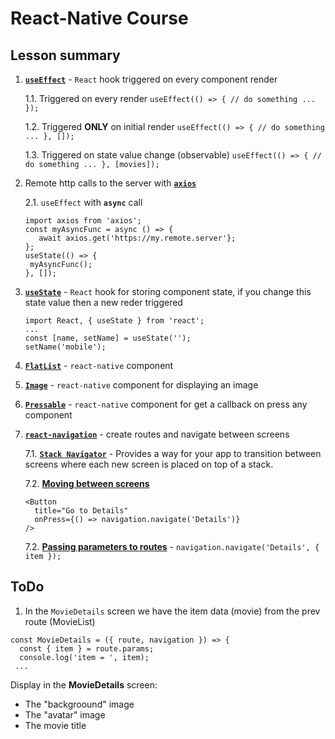 # React-Native Course

## Lesson summary
1. [**`useEffect`**](https://reactjs.org/docs/hooks-overview.html) - `React` hook triggered on every component render

   1.1. Triggered on every render 
   ```useEffect(() => { // do something ... });```
   
   1.2. Triggered **ONLY** on initial render
   ```useEffect(() => { // do something ... }, []);```
   
   1.3. Triggered on state value change (observable)
   ```useEffect(() => { // do something ... }, [movies]);```
   
2. Remote http calls to the server with [**`axios`**](https://github.com/axios/axios)

   2.1. `useEffect` with **`async`** call
   ```
   import axios from 'axios';
   const myAsyncFunc = async () => { 
      await axios.get('https://my.remote.server'};
   };
   useState(() => { 
    myAsyncFunc();
   }, []);
   ```
3. [**`useState`**](https://reactjs.org/docs/hooks-state.html) - `React` hook for storing component state, if you change this state value then a new reder triggered
   ```
   import React, { useState } from 'react';
   ...
   const [name, setName] = useState('');
   setName('mobile');
   ```
   
4. [**`FlatList`**](www.google.com) - `react-native` component 
5. [**`Image`**](https://reactnative.dev/docs/image) - `react-native` component for displaying an image
6. [**`Pressable`**](https://reactnative.dev/docs/pressable) - `react-native` component for get a callback on press any component
7. [**`react-navigation`**](https://reactnavigation.org/docs/hello-react-navigation/) - create routes and navigate between screens

   7.1. [**`Stack Navigator`**](https://reactnavigation.org/docs/stack-navigator/) - Provides a way for your app to transition between screens where each new screen is placed on top of a stack.
   
   7.2. [**Moving between screens**](https://reactnavigation.org/docs/navigating)
      ```
      <Button
        title="Go to Details"
        onPress={() => navigation.navigate('Details')}
      />
      ```
   7.2. [**Passing parameters to routes**](https://reactnavigation.org/docs/params) - `navigation.navigate('Details', { item });`
  
## ToDo
1. In the `MovieDetails` screen we have the item data (movie) from the prev route (MovieList)
```
const MovieDetails = ({ route, navigation }) => {
  const { item } = route.params;
  console.log('item = ', item);
 ...
```
Display in the **MovieDetails** screen:
* The "backgroound" image
* The "avatar" image
* The movie title
